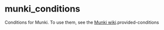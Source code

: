 # munki_conditions
Conditions for Munki. To use them, see the [Munki wiki](https://github.com/munki/munki/wiki/Conditional-Items#admin-).provided-conditions
